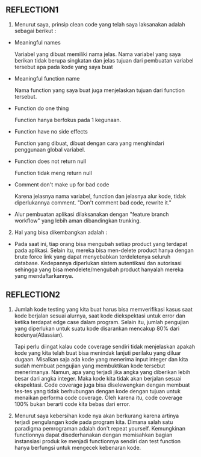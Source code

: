 ## REFLECTION1

1. Menurut saya, prinsip clean code yang telah saya laksanakan adalah sebagai berikut :

- Meaningful names

  Variabel yang dibuat memiliki nama jelas. Nama variabel yang saya berikan tidak berupa singkatan dan jelas tujuan dari pembuatan variabel tersebut apa pada kode yang saya buat
- Meaningful function name

  Nama function yang saya buat juga menjelaskan tujuan dari function tersebut.
- Function do one thing
  
  Function hanya berfokus pada 1 kegunaan.
- Function have no side effects

  Function yang dibuat, dibuat dengan cara yang menghindari penggunaan global variabel.
- Function does not return null
  
    Function tidak meng return null
- Comment don't make up for bad code

  Karena jelasnya nama variabel, function dan jelasnya alur kode, tidak diperlukannya comment. "Don't comment bad code, rewrite it."
- Alur pembuatan aplikasi dilaksanakan dengan "feature branch workflow" yang lebih aman dibandingkan trunking.

2. Hal yang bisa dikembangkan adalah :

- Pada saat ini, tiap orang bisa mengubah setiap product yang terdapat pada aplikasi. Selain itu, mereka bisa men-delete product hanya dengan brute force link yang dapat menyebabkan terdeletenya seluruh database. Kedepannya diperlukan sistem autentikasi dan autorisasi sehingga yang bisa mendelete/mengubah product hanyalah mereka yang mendaftarkannya.

## REFLECTION2
1. Jumlah kode testing yang kita buat harus bisa memverifikasi kasus saat kode berjalan sesuai alurnya, saat kode diekspektasi untuk error dan ketika terdapat edge case dalam program. Selain itu, jumlah pengujian yang diperlukan untuk suatu kode disarankan mencakup 80% dari kodenya(Atlassian).

   Tapi perlu diingat kalau code coverage sendiri tidak menjelaskan apakah kode yang kita telah buat bisa menindak lanjuti perilaku yang diluar dugaan. Misalkan saja ada kode yang menerima input integer dan kita sudah membuat pengujian yang membuktikan kode tersebut menerimanya. Namun, apa yang terjadi jika angka yang diberikan lebih besar dari angka integer. Maka kode kita tidak akan berjalan sesuai ekspektasi. Code coverage juga bisa diselewengkan dengan membuat tes-tes yang tidak berhubungan dengan kode dengan tujuan untuk menaikan performa code coverage. Oleh karena itu, code coverage 100% bukan berarti code kita bebas dari error.


2. Menurut saya kebersihan kode nya akan berkurang karena artinya terjadi pengulangan kode pada program kita. Dimana salah satu paradigma pemrograman adalah don't repeat yourself. Kemungkinan functionnya dapat disederhanakan dengan memisahkan bagian instansiasi produk ke menjadi functionnya sendiri dan test function hanya berfungsi untuk mengecek kebenaran kode.